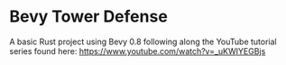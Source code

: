 # Bevy Tower Defense

A basic Rust project using Bevy 0.8 following along the YouTube tutorial series found here: https://www.youtube.com/watch?v=_uKWIYEGBjs